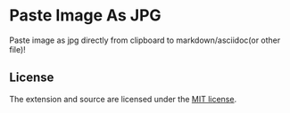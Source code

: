 # Paste Image As JPG

Paste image as jpg directly from clipboard to markdown/asciidoc(or other file)!

## License

The extension and source are licensed under the [MIT license](LICENSE.txt).

